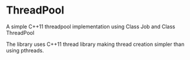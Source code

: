 # ThreadPool
A simple C++11 threadpool implementation 
using Class Job and Class ThreadPool

The library uses C++11 thread library making thread creation simpler
than using pthreads.
